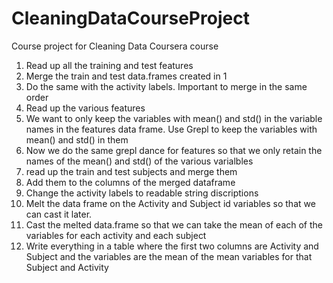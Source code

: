 CleaningDataCourseProject
=========================

Course project for Cleaning Data Coursera course

1. Read up all the training and test features 
2. Merge the train and test data.frames created in 1
3. Do the same with the activity labels. Important to merge in the same order
4. Read up the various features
5. We want to only keep the variables with mean() and std() in the variable names in the features data frame. Use Grepl to keep the variables with mean() and std() in them
6. Now we do the same grepl dance for features so that we only retain the names of the mean() and std() of the various varialbles
7. read up the train and test subjects and merge them
8. Add them to the columns of the merged dataframe
9. Change the activity labels to readable string discriptions
10. Melt the data frame on the Activity and Subject id variables so that we can cast it later.
11. Cast the melted data.frame so that we can take the mean of each of the variables for each activity and each subject
12. Write everything in a table where the first two columns are Activity and Subject and the variables are the mean of the mean variables for that Subject and Activity
